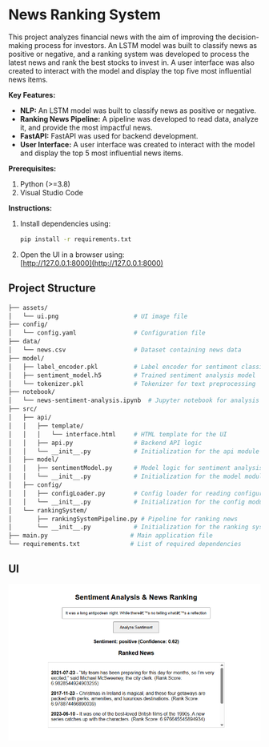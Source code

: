 # News Ranking System

This project analyzes financial news with the aim of improving the decision-making process for investors. An LSTM model was built to classify news as positive or negative, and a ranking system was developed to process the latest news and rank the best stocks to invest in. A user interface was also created to interact with the model and display the top five most influential news items.

**Key Features:**

- **NLP:** An LSTM model was built to classify news as positive or negative.
- **Ranking News Pipeline:** A pipeline was developed to read data, analyze it, and provide the most impactful news.
- **FastAPI:** FastAPI was used for backend development.
- **User Interface:** A user interface was created to interact with the model and display the top 5 most influential news items.

**Prerequisites:**  
1. Python (>=3.8)  
2. Visual Studio Code

**Instructions:**  
1. Install dependencies using:  
   ```bash
   pip install -r requirements.txt
   ```
   
2. Open the UI in a browser using:  
   [http://127.0.0.1:8000](http://127.0.0.1:8000)


## Project Structure
```bash
├── assets/                 
│   └── ui.png                     # UI image file
├── config/
│   └── config.yaml                # Configuration file
├── data/
│   └── news.csv                   # Dataset containing news data
├── model/
│   ├── label_encoder.pkl          # Label encoder for sentiment classification
│   ├── sentiment_model.h5         # Trained sentiment analysis model
│   └── tokenizer.pkl              # Tokenizer for text preprocessing
├── notebook/
│   └── news-sentiment-analysis.ipynb  # Jupyter notebook for analysis
├── src/
│   ├── api/
│   │   ├── template/
│   │   │   └── interface.html     # HTML template for the UI
│   │   ├── api.py                 # Backend API logic
│   │   └── __init__.py            # Initialization for the api module
│   ├── model/
│   │   ├── sentimentModel.py      # Model logic for sentiment analysis
│   │   └── __init__.py            # Initialization for the model module
│   ├── config/
│   │   ├── configLoader.py        # Config loader for reading configuration
│   │   └── __init__.py            # Initialization for the config module
│   └── rankingSystem/
│       ├── rankingSystemPipeline.py # Pipeline for ranking news
│       └── __init__.py            # Initialization for the ranking system module
├── main.py                       # Main application file
└── requirements.txt              # List of required dependencies
```
## UI
![UI](assets/ui.png)
